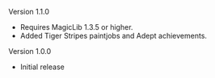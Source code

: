 Version 1.1.0

- Requires MagicLib 1.3.5 or higher.
- Added Tiger Stripes paintjobs and Adept achievements.

Version 1.0.0

- Initial release